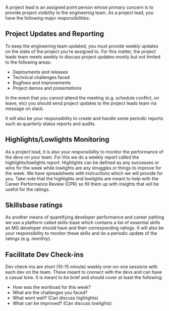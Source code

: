 A project lead is an assigned point person whose primary concern is to provide project visibility to the engineering team. As a project lead, you have the following major responsibilities:

## Project Updates and Reporting

To keep the engineering team updated, you must provide weekly updates on the state of the project you’re assigned to. For this matter, the project leads team meets weekly to discuss project updates mostly but not limited to the following areas:

- Deployments and releases  
- Technical challenges faced  
- Bugfixes and improvements  
- Project demos and presentations

In the event that you cannot attend the meeting (e.g. schedule conflict, on leave, etc) you should send project updates to the project leads team via message on slack.

It will also be your responsibility to create and handle some periodic reports such as quarterly status reports and audits.

## Highlights/Lowlights Monitoring

As a project lead, it is also your responsibility to monitor the performance of the devs on your team. For this we do a weekly report called the highlights/lowlights report. Highlights can be defined as any successes or wins for the week while lowlights are any struggles or things to improve for the week. We have spreadsheets with instructions which we will provide for you. Take note that the highlights and lowlights are meant to help with the Career Performance Review (CPR) so fill them up with insights that will be useful for the ratings.

## Skillsbase ratings

As another means of quantifying developer performance and career pathing we use a platform called skills-base which contains a list of essential skills an MG developer should have and their corresponding ratings. It will also be your responsibility to monitor these skills and do a periodic update of the ratings (e.g. monthly).

## Facilitate Dev Check-ins

Dev check-ins are short (10-15 minute) weekly one-on-one sessions with each dev on the team. These meant to connect with the devs and can have a casual tone. It is meant to be brief and should cover at least the following:

- How was the workload for this week?  
- What are the challenges you faced?  
- What went well? (Can discuss highlights)  
- What can be improved? (Can discuss lowlights)